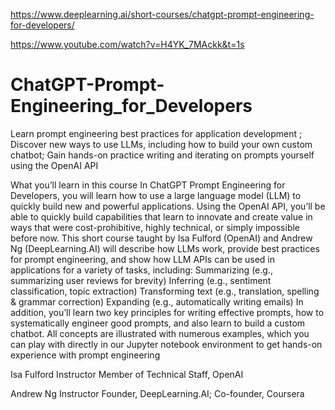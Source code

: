 https://www.deeplearning.ai/short-courses/chatgpt-prompt-engineering-for-developers/


https://www.youtube.com/watch?v=H4YK_7MAckk&t=1s

# ChatGPT-Prompt-Engineering_for_Developers
Learn prompt engineering best practices for application development ; Discover new ways to use LLMs, including how to build your own custom chatbot; Gain hands-on practice writing and iterating on prompts yourself using the OpenAI API

What you’ll learn in this course
In ChatGPT Prompt Engineering for Developers, you will learn how to use a large language model (LLM) to quickly build new and powerful applications.  Using the OpenAI API, you’ll be able to quickly build capabilities that learn to innovate and create value in ways that were cost-prohibitive, highly technical, or simply impossible before now. This short course taught by Isa Fulford (OpenAI) and Andrew Ng (DeepLearning.AI) will describe how LLMs work, provide best practices for prompt engineering, and show how LLM APIs can be used in applications for a variety of tasks, including:
Summarizing (e.g., summarizing user reviews for brevity)
Inferring (e.g., sentiment classification, topic extraction)
Transforming text (e.g., translation, spelling & grammar correction)
Expanding (e.g., automatically writing emails)
In addition, you’ll learn two key principles for writing effective prompts, how to systematically engineer good prompts, and also learn to build a custom chatbot. All concepts are illustrated with numerous examples, which you can play with directly in our Jupyter notebook environment to get hands-on experience with prompt engineering


Isa Fulford
Instructor
Member of Technical Staff, OpenAI

Andrew Ng
Instructor
Founder, DeepLearning.AI; Co-founder, Coursera
